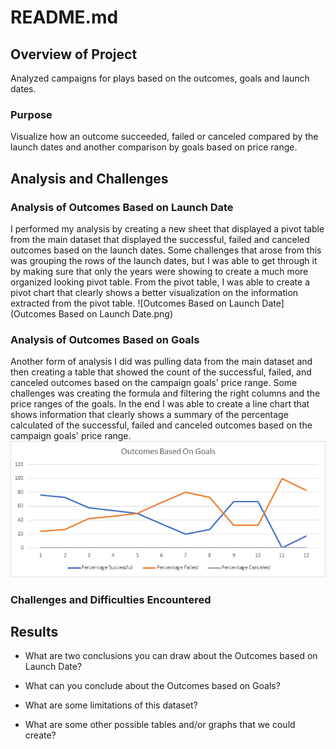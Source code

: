 # README.md

## Overview of Project
Analyzed campaigns for plays based on the outcomes, goals and launch dates.
### Purpose
Visualize how an outcome succeeded, failed or canceled compared by the launch dates and another comparison by goals based on price range.
## Analysis and Challenges

### Analysis of Outcomes Based on Launch Date
I performed my analysis by creating a new sheet that displayed a pivot table from the main dataset that displayed the successful, failed and canceled outcomes based on the launch dates. Some challenges that arose from this was grouping the rows of the launch dates, but I was able to get through it by making sure that only the years were showing to create a much more organized looking pivot table. From the pivot table, I was able to create a pivot chart that clearly shows a better visualization on the information extracted from the pivot table.
![Outcomes Based on Launch Date](Outcomes Based on Launch Date.png)

### Analysis of Outcomes Based on Goals
Another form of analysis I did was pulling data from the main dataset and then creating a table that showed the count of the successful, failed, and canceled outcomes based on the campaign goals' price range. Some challenges was creating the formula and filtering the right columns and the price ranges of the goals. In the end I was able to create a line chart that shows information that clearly shows a summary of the percentage calculated of the successful, failed and canceled outcomes based on the campaign goals' price range.
![Outcomes_vs_Goals](Outcomes_vs_Goals.png)
### Challenges and Difficulties Encountered

## Results

- What are two conclusions you can draw about the Outcomes based on Launch Date?

- What can you conclude about the Outcomes based on Goals?

- What are some limitations of this dataset?

- What are some other possible tables and/or graphs that we could create?
